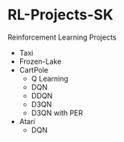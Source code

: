 # RL-Projects-SK
Reinforcement Learning Projects
- Taxi
- Frozen-Lake
- CartPole
  - Q Learning
  - DQN 
  - DDQN
  - D3QN
  - D3QN with PER
- Atari
  - DQN
